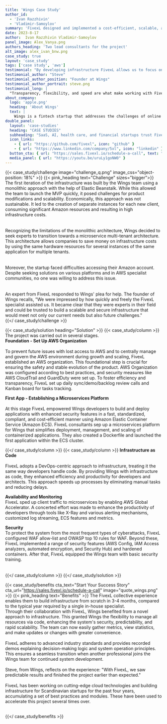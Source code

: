 ```yaml
---
title: 'Wings Case Study'
author_id:
  - 'Ivan Razzhivin'
  - 'Vladimir-Samoylov'
summary: 'FivexL designed and implemented a cost-efficient, scalable, and secure Cloud-based SaaS.'
date: 2023-8-17
author:  Ivan Razzhivin Vladimir-Samoylov 
panel_image: Alex_Vanya.png
authors_heading: 'Two lead consultants for the project'
alt_image: alex_ivan_bnw.png
case_study: true
layout: 'case_study'
tags: ['case study', 'aws']
testimonial: "By developing infrastructure FivexL allows us to focus on our core business: Product development hypothesis testing and roadmap generation."  
testimonial_author: "Steve"
testimonial_author_position: "Founder at Wings"
testimonial_author_portrait: steve.png
testimonial_long: |
  "Transparency, flexibility, and speed are what make working with FivexL exceptionally comfortable. They have meticulously organized every process, from crafting a scope of work with milestones based on our requests to  task tracking, demo calls, and transferring knowledge to our team."
about_company:
  logo: 'apple.png'
  heading: 'About Wings'
  text: |
    Wings is a fintech startup that addresses the challenges of online payments. They have developed a smart Expense Management service for corporate clients, enabling the issuance of virtual bank cards. Wings embarked on a journey to launch their MVP (Minimum Viable Product) to validate their unique business proposition. The initial infrastructure in AWS was built in-house by the Wings team. However, as the idea proved its viability, the need for a more robust and scalable infrastructure became evident.
double_panel:
  layout: 'case-studies'
  heading: "CASE STUDIES"
  subheading: "SaaS, AI, health care, and financial startups trust FivexL to build their infrastructure in AWS, empowering their businesses to grow faster. Learn how."
  icon_links:
    - { url: "https://github.com/fivexl", icon: "github" }
    - { url: "https://www.linkedin.com/company/5xl", icon: "linkedin" }
  button_cta: { url: "https://sales.fivexl.io/schedule-a-call", text: "Book a consultation" }
  media_panel: { url: "https://youtu.be/uruLy1goNW0" }
---
```

{{< case_study/challenge  image="challenge_q.png" image_css="object-position: 18%" >}}
{{< pink_heading text="Challenge"  sizes="bigger">}}
The first iteration of the infrastructure was built by the Wings team using a monolithic approach with the help of Elastic Beanstalk. While this allowed the team to launch the MVP quickly, it posed challenges for product modifications and scalability. Economically, this approach was not sustainable. It led to the creation of separate instances for each new client, consuming significant Amazon resources and resulting in high infrastructure costs.<br/> 
<br/>  
Recognizing the limitations of the monolithic architecture, Wings decided to seek experts to transition towards a microservice multi-tenant architecture. This architecture allows companies to save money on infrastructure costs by using the same hardware resources for several instances of the same application for multiple tenants.<br/>
<br/>  
Moreover, the startup faced difficulties accessing their Amazon account. Despite seeking solutions on various platforms and in AWS specialist communities, no one was willing to address this issue.<br/>  
<br/>An expert from FivexL responded to Wings' plea for help. The founder of Wings recalls, "We were impressed by how quickly and freely the FivexL specialist assisted us. It became clear that they were experts in their field and could be trusted to build a scalable and secure infrastructure that would meet not only our current needs but also future challenges."  
{{</ case_study/challenge >}}
 
{{< case_study/solution heading="Solution" >}}
{{< case_study/column >}}
The project was carried out in several stages.<br/> 
**Foundation - Set Up AWS Organization**<br/>  
To prevent future issues with lost access to AWS and to centrally manage and govern the AWS environment during growth and scaling, FivexL established an AWS organization. This foundational step is crucial for ensuring the safety and stable evolution of the product. AWS Organization was configured according to best practices, and security measures like AWS CloudTrail and GuardDuty were set up.
To foster efficiency and transparency, FivexL set up daily sync/demo/backlog review calls and Kanban board for tasks tracking.<br/>

**First App - Establishing a Microservices Platform**<br/>   
At this stage FivexL empowered Wings developers to build and deploy applications with enhanced security features in a fast, standardized, compliant, and cost-efficient manner using Amazon Elastic Container Service (Amazon ECS).
FivexL consultants sep up a microservices platform for Wings that simplifies deployment, management, and scaling of containerized applications.  They also created a Dockerfile and launched the first application within the ECS cluster.<br/>  


{{</ case_study/column >}}
{{< case_study/column >}}
**Infrastructure as Code**<br/>  
FivexL adopts a DevOps-centric approach to infrastructure, treating it the same way developers handle code. By providing Wings with infrastructure as code, they enhanced efficiency and productivity for developers and architects. This approach speeds up processes by eliminating manual tasks and reducing delays. <br/> 

**Availability and Monitoring**  
FivexL sped up client traffic to microservices by enabling AWS Global Accelerator. A concerted effort was made to enhance the productivity of developers through tools like X-Ray and various alerting mechanisms, customized log streaming, ECS features and metrics.<br/>

**Security**  
To protect the system from the most frequent types of cyberattacks, FivexL configured WAF allow-list and OWASP top 10 rules for WAF. Beyond these, FivexL implemented a range of security features (AWS Config, IAM Access analyzers, automated encryption, and Security Hub) and hardened containers. After that, FivexL equipped the Wings team with basic security training.
 <br/> 
<br/>   
 {{</ case_study/column >}}
{{</ case_study/solution >}} 

{{< case_study/benefits
    cta_text="Start Your Success Story"
    cta_url="https://sales.fivexl.io/schedule-a-call"
    image="quote_wings.png"
    >}}
{{< pink_heading text="Benefits" >}}
The FivexL collective experience enables them to build infrastructure from scratch in 3-4 months, compared to the typical year required by a single in-house specialist.  
Through their collaboration with FivexL, Wings benefited from a novel approach to infrastructure. This granted Wings the flexibility to manage all resources via code, enhancing the system's security, predictability, and rapid scalability. The team can now easily gather metrics, view statistics, and make updates or changes with greater convenience.<br/>
<br/>
FivexL adheres to advanced industry standards and provides recorded demos explaining decision-making logic and system operation principles. This ensures a seamless transition when another professional joins the Wings team for continued system development.<br/>
<br/>
Steve, from Wings, reflects on the experience: "With FivexL, we saw predictable results and finished the project earlier than expected."<br/> 
<br/>
FivexL has been working on cutting-edge cloud technologies and building infrastructure for Scandinavian startups for the past four years, accumulating a set of best practices and modules. These have been used to accelerate this project several times over.<br/> 
<br/>


{{</ case_study/benefits >}}

